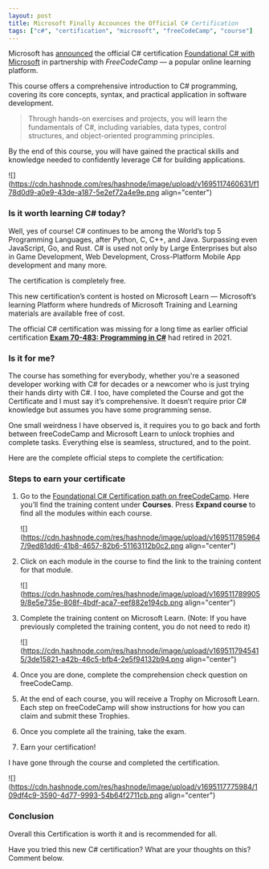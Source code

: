 ```yaml
---
layout: post
title: Microsoft Finally Accounces the Official C# Certification
tags: ["c#", "certification", "microsoft", "freeCodeCamp", "course"]
---
```

Microsoft has [announced](https://shawt.io/r/sZx) the official C# certification [Foundational C# with Microsoft](https://shawt.io/r/sZw) in partnership with *FreeCodeCamp* — a popular online learning platform.

This course offers a comprehensive introduction to C# programming, covering its core concepts, syntax, and practical application in software development.

> Through hands-on exercises and projects, you will learn the fundamentals of C#, including variables, data types, control structures, and object-oriented programming principles.

By the end of this course, you will have gained the practical skills and knowledge needed to confidently leverage C# for building applications.

![](https://cdn.hashnode.com/res/hashnode/image/upload/v1695117460631/f178d0d9-a0e9-43de-a187-5e2ef72a4e9e.png align="center")

### Is it worth learning C# today?

Well, yes of course! C# continues to be among the World’s top 5 Programming Languages, after Python, C, C++, and Java. Surpassing even JavaScript, Go, and Rust. C# is used not only by Large Enterprises but also in Game Development, Web Development, Cross-Platform Mobile App development and many more.

The certification is completely free.

This new certification’s content is hosted on Microsoft Learn — Microsoft’s learning Platform where hundreds of Microsoft Training and Learning materials are available free of cost.

The official C# certification was missing for a long time as earlier official certification [**Exam 70-483: Programming in C#**](https://shawt.io/r/sZv) had retired in 2021.

### Is it for me?

The course has something for everybody, whether you're a seasoned developer working with C# for decades or a newcomer who is just trying their hands dirty with C#. I too, have completed the Course and got the Certificate and I must say it’s comprehensive. It doesn’t require prior C# knowledge but assumes you have some programming sense.

One small weirdness I have observed is, it requires you to go back and forth between freeCodeCamp and Microsoft Learn to unlock trophies and complete tasks. Everything else is seamless, structured, and to the point.

Here are the complete official steps to complete the certification:

### Steps to earn your certificate

1. Go to the [Foundational C# Certification path on freeCodeCamp](https://shawt.io/r/sZw). Here you’ll find the training content under **Courses**. Press **Expand course** to find all the modules within each course.
    
    ![](https://cdn.hashnode.com/res/hashnode/image/upload/v1695117859647/9ed81dd6-41b8-4657-82b6-51163112b0c2.png align="center")
    
2. Click on each module in the course to find the link to the training content for that module.
    
    ![](https://cdn.hashnode.com/res/hashnode/image/upload/v1695117899059/8e5e735e-808f-4bdf-aca7-eef882e194cb.png align="center")
    
3. Complete the training content on Microsoft Learn. (Note: If you have previously completed the training content, you do not need to redo it)
    
    ![](https://cdn.hashnode.com/res/hashnode/image/upload/v1695117945415/3de15821-a42b-46c5-bfb4-2e5f94132b94.png align="center")
    
4. Once you are done, complete the comprehension check question on freeCodeCamp.
    
5. At the end of each course, you will receive a Trophy on Microsoft Learn. Each step on freeCodeCamp will show instructions for how you can claim and submit these Trophies.
    
6. Once you complete all the training, take the exam.
    
7. Earn your certification!
    

I have gone through the course and completed the certification.

![](https://cdn.hashnode.com/res/hashnode/image/upload/v1695117775984/109df4c9-3590-4d77-9993-54b64f2711cb.png align="center")

### Conclusion

Overall this Certification is worth it and is recommended for all.

Have you tried this new C# certification? What are your thoughts on this? Comment below.
